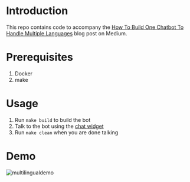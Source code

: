 # Introduction

This repo contains code to accompany the [How To Build One Chatbot To Handle Multiple Languages](https://pub.towardsai.net/how-to-build-one-chatbot-to-handle-multiple-languages-b0accd6401e2) blog post on Medium.

# Prerequisites

1. Docker
2. make

# Usage

1. Run `make build` to build the bot
2. Talk to the bot using the [chat widget](https://github.com/hsm207/moodbot_multilingual/blob/master/ui/ui.html)
3. Run `make clean` when you are done talking

# Demo

![multilingualdemo](https://user-images.githubusercontent.com/2398765/147301507-62080b77-7cc9-4bba-a160-0ca06388b850.gif)
